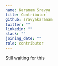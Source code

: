 ```yaml
---
name: Karanam Sravya
title: Contributor
github: sravyakaranam
twitter: ""
linkedin: ""
slack: ""
joining_date: ""
role: contributor
---
```


Still waiting for this
